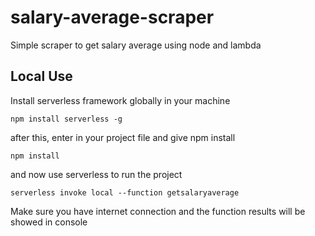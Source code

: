 # salary-average-scraper
Simple scraper to get salary average using node and lambda

## Local Use

Install serverless framework globally in your machine

```npm install serverless -g```

after this, enter in your project file and give npm install

```npm install```

and now use serverless to run the project

```serverless invoke local --function getsalaryaverage```

Make sure you have internet connection and the function results will be showed in console
